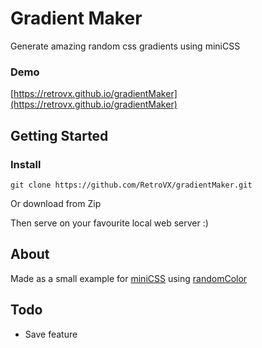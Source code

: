 # Gradient Maker

Generate amazing random css gradients using miniCSS

### Demo

[https://retrovx.github.io/gradientMaker](https://retrovx.github.io/gradientMaker)

## Getting Started

### Install

```
git clone https://github.com/RetroVX/gradientMaker.git
```
Or download from Zip

Then serve on your favourite local web server :)  

## About
Made as a small example for [miniCSS](https://github.com/RetroVX/mini-css) using [randomColor](https://github.com/davidmerfield/randomColor)


## Todo
* Save feature